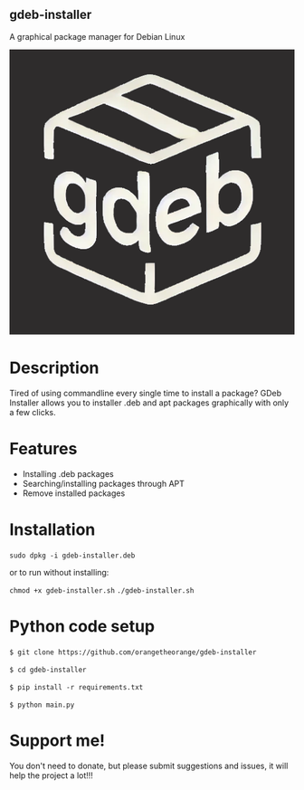 ## gdeb-installer
A graphical package manager for Debian Linux

![Icon](icon.png)


# Description
Tired of using commandline every single time to install a package? GDeb Installer allows you to installer .deb and apt packages graphically with only a few clicks.


# Features
 - Installing .deb packages
 - Searching/installing packages through APT
 - Remove installed packages


# Installation 
`sudo dpkg -i gdeb-installer.deb`

or to run without installing: 

`chmod +x gdeb-installer.sh`
`./gdeb-installer.sh`


# Python code setup
`$ git clone https://github.com/orangetheorange/gdeb-installer`

`$ cd gdeb-installer`

`$ pip install -r requirements.txt`

`$ python main.py`


# Support me!
You don't need to donate, but please submit suggestions and issues, it will help the project a lot!!!
